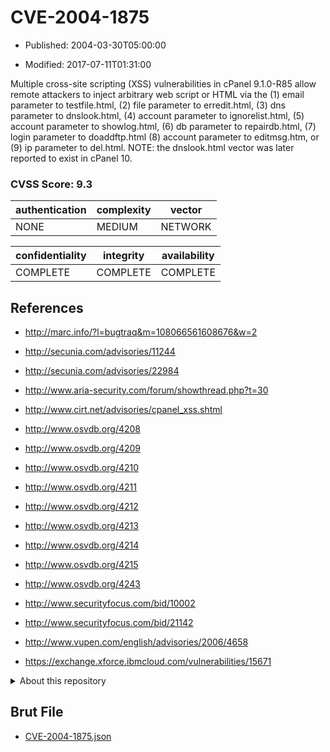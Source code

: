 # CVE-2004-1875

- Published: 2004-03-30T05:00:00

- Modified: 2017-07-11T01:31:00

Multiple cross-site scripting (XSS) vulnerabilities in cPanel 9.1.0-R85 allow remote attackers to inject arbitrary web script or HTML via the (1) email parameter to testfile.html, (2) file parameter to erredit.html, (3) dns parameter to dnslook.html, (4) account parameter to ignorelist.html, (5) account parameter to showlog.html, (6) db parameter to repairdb.html, (7) login parameter to doaddftp.html (8) account parameter to editmsg.htm, or (9) ip parameter to del.html.  NOTE: the dnslook.html vector was later reported to exist in cPanel 10.

### CVSS Score: **9.3**

| authentication | complexity | vector |
| --- | --- | --- |
| NONE | MEDIUM | NETWORK |

| confidentiality | integrity | availability |
| --- | --- | --- |
| COMPLETE | COMPLETE | COMPLETE |

## References

* http://marc.info/?l=bugtraq&m=108066561608676&w=2

* http://secunia.com/advisories/11244

* http://secunia.com/advisories/22984

* http://www.aria-security.com/forum/showthread.php?t=30

* http://www.cirt.net/advisories/cpanel_xss.shtml

* http://www.osvdb.org/4208

* http://www.osvdb.org/4209

* http://www.osvdb.org/4210

* http://www.osvdb.org/4211

* http://www.osvdb.org/4212

* http://www.osvdb.org/4213

* http://www.osvdb.org/4214

* http://www.osvdb.org/4215

* http://www.osvdb.org/4243

* http://www.securityfocus.com/bid/10002

* http://www.securityfocus.com/bid/21142

* http://www.vupen.com/english/advisories/2006/4658

* https://exchange.xforce.ibmcloud.com/vulnerabilities/15671

<details>
<summary>About this repository</summary> 

  This repository is part of the project [Live Hack CVE](https://github.com/Live-Hack-CVE). Main website can be found [www.live-hack.org](https://www.live-hack.org) 
  
  Made by [Sn0wAlice](https://github.com/Sn0wAlice) for the people that care about security and need to have a feed of the latest CVEs. Hope you enjoy it, don't forget to star the repo and follow me on [Twitter](https://twitter.com/Sn0wAlice) and [Github](https://github.com/Sn0wAlice). And that is my [personnal website](https://www.alice-snow.me/)

  - [Home Page](https://github.com/Live-Hack-CVE)
  - [Framework](https://github.com/Live-Hack-CVE/cve-framework)
  - [CVE database](https://github.com/Live-Hack-CVE/full_database)
  - [Changelog](https://github.com/Live-Hack-CVE/Changelog)
</details>

## Brut File

* [CVE-2004-1875.json](https://raw.githubusercontent.com/Live-Hack-CVE/full_database/main/cves/2004/CVE-2004-1875.json)

